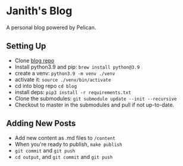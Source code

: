 # Janith's Blog

A personal blog powered by Pelican.

## Setting Up

- Clone [blog repo](https://github.com/janithl/blog)
- Install python3.9 and pip: `brew install python@3.9`
- create a venv: `python3.9 -m venv ./venv`
- activate it: `source ./venv/bin/activate`
- cd into blog repo `cd blog`
- install deps: `pip3 install -r requirements.txt`
- Clone the submodules: `git submodule update --init --recursive`
- Checkout to master in the submodules and pull if not up-to-date.

## Adding New Posts

- Add new content as .md files to `/content`
- When you're ready to publish, `make publish`
- `git commit` and `git push`
- `cd output`, and `git commit` and `git push`
